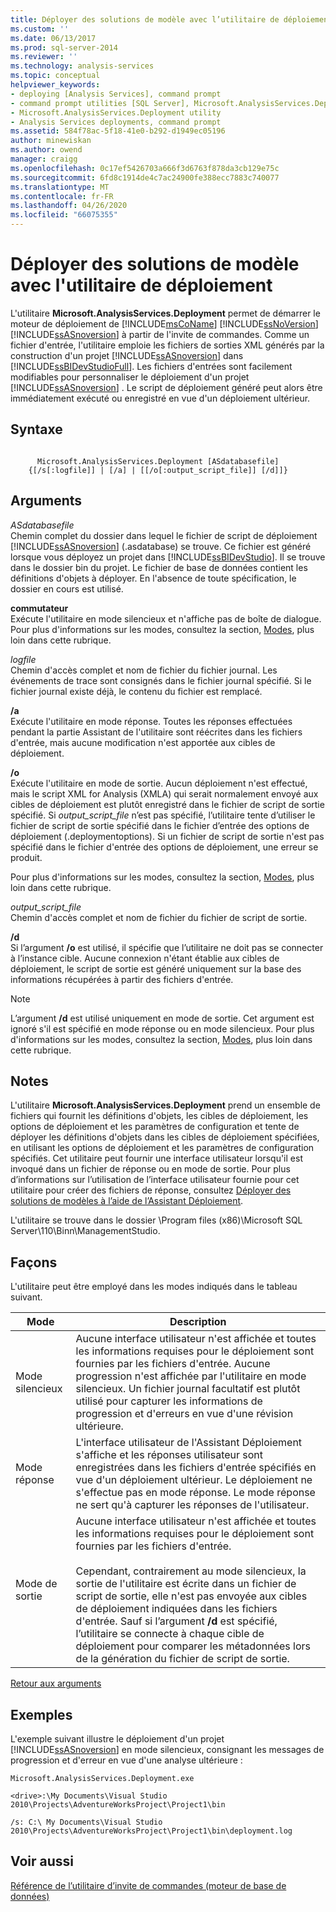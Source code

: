 ```yaml
---
title: Déployer des solutions de modèle avec l’utilitaire de déploiement | Microsoft Docs
ms.custom: ''
ms.date: 06/13/2017
ms.prod: sql-server-2014
ms.reviewer: ''
ms.technology: analysis-services
ms.topic: conceptual
helpviewer_keywords:
- deploying [Analysis Services], command prompt
- command prompt utilities [SQL Server], Microsoft.AnalysisServices.Deployment
- Microsoft.AnalysisServices.Deployment utility
- Analysis Services deployments, command prompt
ms.assetid: 584f78ac-5f18-41e0-b292-d1949ec05196
author: minewiskan
ms.author: owend
manager: craigg
ms.openlocfilehash: 0c17ef5426703a666f3d6763f878da3cb129e75c
ms.sourcegitcommit: 6fd8c1914de4c7ac24900fe388ecc7883c740077
ms.translationtype: MT
ms.contentlocale: fr-FR
ms.lasthandoff: 04/26/2020
ms.locfileid: "66075355"
---
```

# <a name="deploy-model-solutions-with-the-deployment-utility"></a>Déployer des solutions de modèle avec l'utilitaire de déploiement
  L'utilitaire **Microsoft.AnalysisServices.Deployment** permet de démarrer le moteur de déploiement de [!INCLUDE[msCoName](../../includes/msconame-md.md)] [!INCLUDE[ssNoVersion](../../includes/ssnoversion-md.md)] [!INCLUDE[ssASnoversion](../../includes/ssasnoversion-md.md)] à partir de l'invite de commandes. Comme un fichier d'entrée, l'utilitaire emploie les fichiers de sorties XML générés par la construction d'un projet [!INCLUDE[ssASnoversion](../../includes/ssasnoversion-md.md)] dans [!INCLUDE[ssBIDevStudioFull](../../includes/ssbidevstudiofull-md.md)]. Les fichiers d'entrées sont facilement modifiables pour personnaliser le déploiement d'un projet [!INCLUDE[ssASnoversion](../../includes/ssasnoversion-md.md)] . Le script de déploiement généré peut alors être immédiatement exécuté ou enregistré en vue d'un déploiement ultérieur.  
  
## <a name="syntax"></a>Syntaxe  
  
```  
  
      Microsoft.AnalysisServices.Deployment [ASdatabasefile]   
    {[/s[:logfile]] | [/a] | [[/o[:output_script_file]] [/d]]}  
```  
  
##  <a name="arguments"></a><a name="Arguments"></a>Arguments  
 *ASdatabasefile*  
 Chemin complet du dossier dans lequel le fichier de script de déploiement [!INCLUDE[ssASnoversion](../../includes/ssasnoversion-md.md)] (.asdatabase) se trouve. Ce fichier est généré lorsque vous déployez un projet dans [!INCLUDE[ssBIDevStudio](../../includes/ssbidevstudio-md.md)]. Il se trouve dans le dossier bin du projet. Le fichier de base de données contient les définitions d'objets à déployer. En l'absence de toute spécification, le dossier en cours est utilisé.  
  
 **commutateur**  
 Exécute l'utilitaire en mode silencieux et n'affiche pas de boîte de dialogue. Pour plus d'informations sur les modes, consultez la section, [Modes](#Modes), plus loin dans cette rubrique.  
  
 *logfile*  
 Chemin d'accès complet et nom de fichier du fichier journal. Les événements de trace sont consignés dans le fichier journal spécifié. Si le fichier journal existe déjà, le contenu du fichier est remplacé.  
  
 **/a**  
 Exécute l'utilitaire en mode réponse. Toutes les réponses effectuées pendant la partie Assistant de l'utilitaire sont réécrites dans les fichiers d'entrée, mais aucune modification n'est apportée aux cibles de déploiement.  
  
 **/o**  
 Exécute l'utilitaire en mode de sortie. Aucun déploiement n'est effectué, mais le script XML for Analysis (XMLA) qui serait normalement envoyé aux cibles de déploiement est plutôt enregistré dans le fichier de script de sortie spécifié. Si *output_script_file* n’est pas spécifié, l’utilitaire tente d’utiliser le fichier de script de sortie spécifié dans le fichier d’entrée des options de déploiement (.deploymentoptions). Si un fichier de script de sortie n'est pas spécifié dans le fichier d'entrée des options de déploiement, une erreur se produit.  
  
 Pour plus d'informations sur les modes, consultez la section, [Modes](#Modes), plus loin dans cette rubrique.  
  
 *output_script_file*  
 Chemin d'accès complet et nom de fichier du fichier de script de sortie.  
  
 **/d**  
 Si l’argument **/o** est utilisé, il spécifie que l’utilitaire ne doit pas se connecter à l’instance cible. Aucune connexion n'étant établie aux cibles de déploiement, le script de sortie est généré uniquement sur la base des informations récupérées à partir des fichiers d'entrée.  
  
> [!NOTE]  
>  L’argument **/d** est utilisé uniquement en mode de sortie. Cet argument est ignoré s'il est spécifié en mode réponse ou en mode silencieux. Pour plus d'informations sur les modes, consultez la section, [Modes](#Modes), plus loin dans cette rubrique.  
  
## <a name="remarks"></a>Notes  
 L'utilitaire **Microsoft.AnalysisServices.Deployment** prend un ensemble de fichiers qui fournit les définitions d'objets, les cibles de déploiement, les options de déploiement et les paramètres de configuration et tente de déployer les définitions d'objets dans les cibles de déploiement spécifiées, en utilisant les options de déploiement et les paramètres de configuration spécifiés. Cet utilitaire peut fournir une interface utilisateur lorsqu'il est invoqué dans un fichier de réponse ou en mode de sortie. Pour plus d’informations sur l’utilisation de l’interface utilisateur fournie pour cet utilitaire pour créer des fichiers de réponse, consultez [Déployer des solutions de modèles à l’aide de l’Assistant Déploiement](deploy-model-solutions-using-the-deployment-wizard.md).  
  
 L'utilitaire se trouve dans le dossier \Program files (x86)\Microsoft SQL Server\110\Binn\ManagementStudio.  
  
##  <a name="modes"></a><a name="Modes"></a>Façons  
 L'utilitaire peut être employé dans les modes indiqués dans le tableau suivant.  
  
|Mode|Description|  
|----------|-----------------|  
|Mode silencieux|Aucune interface utilisateur n'est affichée et toutes les informations requises pour le déploiement sont fournies par les fichiers d'entrée. Aucune progression n'est affichée par l'utilitaire en mode silencieux. Un fichier journal facultatif est plutôt utilisé pour capturer les informations de progression et d'erreurs en vue d'une révision ultérieure.|  
|Mode réponse|L'interface utilisateur de l'Assistant Déploiement s'affiche et les réponses utilisateur sont enregistrées dans les fichiers d'entrée spécifiés en vue d'un déploiement ultérieur. Le déploiement ne s'effectue pas en mode réponse. Le mode réponse ne sert qu'à capturer les réponses de l'utilisateur.|  
|Mode de sortie|Aucune interface utilisateur n'est affichée et toutes les informations requises pour le déploiement sont fournies par les fichiers d'entrée.<br /><br /> Cependant, contrairement au mode silencieux, la sortie de l'utilitaire est écrite dans un fichier de script de sortie, elle n'est pas envoyée aux cibles de déploiement indiquées dans les fichiers d'entrée. Sauf si l’argument **/d** est spécifié, l’utilitaire se connecte à chaque cible de déploiement pour comparer les métadonnées lors de la génération du fichier de script de sortie.|  
  
 [Retour aux arguments](#Arguments)  
  
## <a name="examples"></a>Exemples  
 L'exemple suivant illustre le déploiement d'un projet [!INCLUDE[ssASnoversion](../../includes/ssasnoversion-md.md)] en mode silencieux, consignant les messages de progression et d'erreur en vue d'une analyse ultérieure :  
  
 `Microsoft.AnalysisServices.Deployment.exe`  
  
 `<drive>:\My Documents\Visual Studio 2010\Projects\AdventureWorksProject\Project1\bin`  
  
 `/s: C:\ My Documents\Visual Studio 2010\Projects\AdventureWorksProject\Project1\bin\deployment.log`  
  
## <a name="see-also"></a>Voir aussi  
 [Référence de l’utilitaire d’invite de commandes &#40;moteur de base de données&#41;](../../tools/command-prompt-utility-reference-database-engine.md)  
  
  
